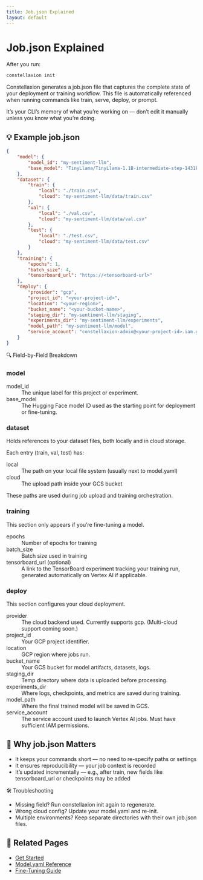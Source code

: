 ```yaml
---
title: Job.json Explained
layout: default
---
```


# Job.json Explained

After you run:
```bash
constellaxion init
```

Constellaxion generates a job.json file that captures the complete state of your deployment or training workflow. This file is automatically referenced when running commands like train, serve, deploy, or prompt.

It’s your CLI’s memory of what you’re working on — don’t edit it manually unless you know what you’re doing.


## 💡 Example job.json
```json
{
    "model": {
        "model_id": "my-sentiment-llm",
        "base_model": "TinyLlama/TinyLlama-1.1B-intermediate-step-1431k-3T"
    },
    "dataset": {
        "train": {
            "local": "./train.csv",
            "cloud": "my-sentiment-llm/data/train.csv"
        },
        "val": {
            "local": "./val.csv",
            "cloud": "my-sentiment-llm/data/val.csv"
        },
        "test": {
            "local": "./test.csv",
            "cloud": "my-sentiment-llm/data/test.csv"
        }
    },
    "training": {
        "epochs": 1,
        "batch_size": 4,
        "tensorboard_url": "https://<tensorboard-url>"
    },
    "deploy": {
        "provider": "gcp",
        "project_id": "<your-project-id>",
        "location": "<your-region>",
        "bucket_name": "<your-bucket-name>",
        "staging_dir": "my-sentiment-llm/staging",
        "experiments_dir": "my-sentiment-llm/experiments",
        "model_path": "my-sentiment-llm/model",
        "service_account": "constellaxion-admin@<your-project-id>.iam.gserviceaccount.com"
    }
}
```

🔍 Field-by-Field Breakdown

### model
<dl>
	<dt>model_id</dt> 
  <dd>The unique label for this project or experiment.</dd>
	<dt>base_model</dt> 
  <dd>The Hugging Face model ID used as the starting point for deployment or fine-tuning.</dd>
</dl>

### dataset
Holds references to your dataset files, both locally and in cloud storage.

Each entry (train, val, test) has:
<dl>
	<dt>local</dt> 
  <dd>The path on your local file system (usually next to model.yaml)</dd>
	<dt>cloud</dt> 
  <dd>The upload path inside your GCS bucket</dd>
</dl>

These paths are used during job upload and training orchestration.

### training

This section only appears if you’re fine-tuning a model.
<dl>
	<dt>epochs</dt> 
  <dd>Number of epochs for training</dd>
	<dt>batch_size</dt> 
  <dd>Batch size used in training</dd>
	<dt>tensorboard_url (optional)</dt> 
  <dd>A link to the TensorBoard experiment tracking your training run, generated automatically on Vertex AI if applicable.</dd>
</dl>

### deploy

This section configures your cloud deployment.
<dl>
	<dt>provider</dt> 
  <dd>The cloud backend used. Currently supports gcp. (Multi-cloud support coming soon.)</dd>
	<dt>project_id</dt> 
  <dd>Your GCP project identifier.</dd>
	<dt>location</dt> 
  <dd>GCP region where jobs run.</dd>
	<dt>bucket_name</dt> 
  <dd>Your GCS bucket for model artifacts, datasets, logs.</dd>
	<dt>staging_dir</dt> 
  <dd>Temp directory where data is uploaded before processing.</dd>
	<dt>experiments_dir</dt> 
  <dd>Where logs, checkpoints, and metrics are saved during training.</dd>
	<dt>model_path</dt> 
  <dd>Where the final trained model will be saved in GCS.</dd>
	<dt>service_account</dt> 
  <dd>The service account used to launch Vertex AI jobs. Must have sufficient IAM permissions.</dd>
</dl>

## 🧠 Why job.json Matters
- It keeps your commands short — no need to re-specify paths or settings
- It ensures reproducibility — your job context is recorded
- It’s updated incrementally — e.g., after train, new fields like tensorboard_url or checkpoints may be added

🛠️ Troubleshooting
- Missing field? Run constellaxion init again to regenerate.
- Wrong cloud config? Update your model.yaml and re-init.
- Multiple environments? Keep separate directories with their own job.json files.

## 🔗 Related Pages
- [Get Started](https://constellaxion.github.io/index.html)
- [Model.yaml Reference](https://constellaxion.github.io/model-config-reference)
- [Fine-Tuning Guide](https://constellaxion.github.io/fine-tuning-guide)